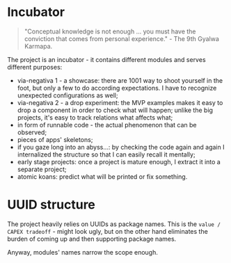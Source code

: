 
# Incubator

> "Conceptual knowledge is not enough ... you must have the conviction that comes from personal experience." - The 9th Gyalwa Karmapa.

The project is an incubator - it contains different modules and serves different purposes:

- via-negativa 1 - a showcase: there are 1001 way to shoot yourself in the foot, but only a few to do according expectations. I have to recognize unexpected configurations as well;
- via-negativa 2 - a drop experiment: the MVP examples makes it easy to drop a component in order to check what will happen; unlike the big projects, it's easy to track relations what affects what;
- in form of runnable code - the actual phenomenon that can be observed;
- pieces of apps' skeletons;
- if you gaze long into an abyss...: by checking the code again and again I internalized the structure so that I can easily recall it mentally;
- early stage projects: once a project is mature enough, I extract it into a separate project;
- atomic koans: predict what will be printed or fix something.

# UUID structure

The project heavily relies on UUIDs as package names. This is the `value / CAPEX tradeoff` - might look ugly, but on the other hand eliminates the burden of coming up and then supporting package names.

Anyway, modules' names narrow the scope enough.